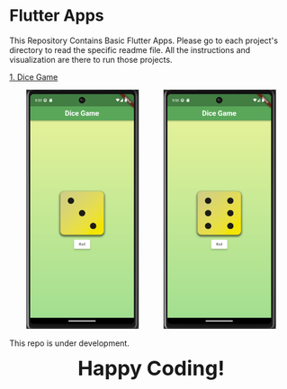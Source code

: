# Flutter Apps

This Repository Contains Basic Flutter Apps. Please go to each project's directory to read the specific readme file. All the instructions and visualization are there to run those projects.

[1. Dice Game](https://github.com/NafBZ/Flutter_projects/tree/master/dice_roll)

<p align="center">
  <img src="dice_roll/assets/githubImage/three.png" alt="Image 1" width="200" />
  &nbsp;&nbsp;&nbsp;&nbsp;&nbsp;&nbsp;&nbsp;&nbsp;&nbsp;
  <img src="dice_roll/assets/githubImage/four.png" alt="Image 2" width="200" />
</p>

This repo is under development.

<p align="center">
  <span style="font-size: 36px; font-weight: bold;">Happy Coding!</span>
</p>
